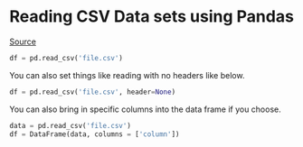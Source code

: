 # Reading CSV Data sets using Pandas

[Source](https://pandas.pydata.org/docs/reference/api/pandas.read_csv.html)

```python
df = pd.read_csv('file.csv')
```

You can also set things like reading with no headers like below.

```python
df = pd.read_csv('file.csv', header=None)
```

You can also bring in specific columns into the data frame if you choose.

```python
data = pd.read_csv('file.csv')
df = DataFrame(data, columns = ['column'])
```